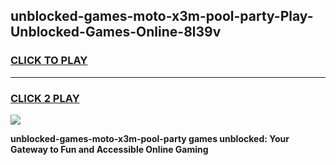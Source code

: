 
## unblocked-games-moto-x3m-pool-party-Play-Unblocked-Games-Online-8l39v
<h3>
<a href="https://premium76.site?title=unblocked-games-moto-x3m-pool-party&ref=24A">CLICK TO PLAY</a></h3>
<hr>

<h3>
<a href="https://premium76.site?title=unblocked-games-moto-x3m-pool-party&ref=24A">CLICK 2 PLAY</a>
  
</h3>

<a href="https://premium76.site?title=unblocked-games-moto-x3m-pool-party&ref=24A"><img src="https://clearcache.store/games.png"></a>


**unblocked-games-moto-x3m-pool-party games unblocked: Your Gateway to Fun and Accessible Online Gaming**
